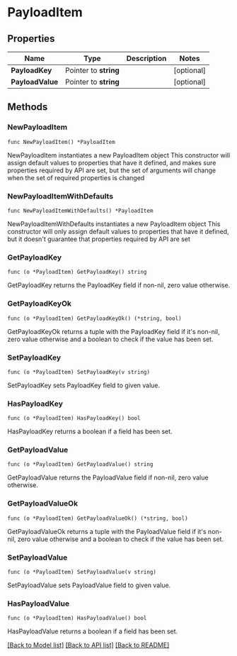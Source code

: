 # PayloadItem

## Properties

Name | Type | Description | Notes
------------ | ------------- | ------------- | -------------
**PayloadKey** | Pointer to **string** |  | [optional] 
**PayloadValue** | Pointer to **string** |  | [optional] 

## Methods

### NewPayloadItem

`func NewPayloadItem() *PayloadItem`

NewPayloadItem instantiates a new PayloadItem object
This constructor will assign default values to properties that have it defined,
and makes sure properties required by API are set, but the set of arguments
will change when the set of required properties is changed

### NewPayloadItemWithDefaults

`func NewPayloadItemWithDefaults() *PayloadItem`

NewPayloadItemWithDefaults instantiates a new PayloadItem object
This constructor will only assign default values to properties that have it defined,
but it doesn't guarantee that properties required by API are set

### GetPayloadKey

`func (o *PayloadItem) GetPayloadKey() string`

GetPayloadKey returns the PayloadKey field if non-nil, zero value otherwise.

### GetPayloadKeyOk

`func (o *PayloadItem) GetPayloadKeyOk() (*string, bool)`

GetPayloadKeyOk returns a tuple with the PayloadKey field if it's non-nil, zero value otherwise
and a boolean to check if the value has been set.

### SetPayloadKey

`func (o *PayloadItem) SetPayloadKey(v string)`

SetPayloadKey sets PayloadKey field to given value.

### HasPayloadKey

`func (o *PayloadItem) HasPayloadKey() bool`

HasPayloadKey returns a boolean if a field has been set.

### GetPayloadValue

`func (o *PayloadItem) GetPayloadValue() string`

GetPayloadValue returns the PayloadValue field if non-nil, zero value otherwise.

### GetPayloadValueOk

`func (o *PayloadItem) GetPayloadValueOk() (*string, bool)`

GetPayloadValueOk returns a tuple with the PayloadValue field if it's non-nil, zero value otherwise
and a boolean to check if the value has been set.

### SetPayloadValue

`func (o *PayloadItem) SetPayloadValue(v string)`

SetPayloadValue sets PayloadValue field to given value.

### HasPayloadValue

`func (o *PayloadItem) HasPayloadValue() bool`

HasPayloadValue returns a boolean if a field has been set.


[[Back to Model list]](../README.md#documentation-for-models) [[Back to API list]](../README.md#documentation-for-api-endpoints) [[Back to README]](../README.md)


